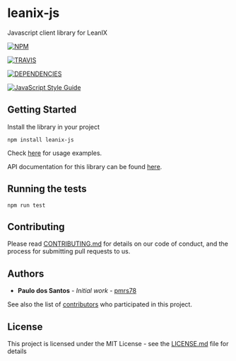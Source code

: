 # leanix-js

Javascript client library for LeanIX

[![NPM][npm-image]][npm-url]

[![TRAVIS][ci-image]][ci-url]

[![DEPENDENCIES][dependencies-image]][dependencies-url]

[![JavaScript Style Guide][standard-style-image]][standard-style-url]

## Getting Started

Install the library in your project

```
npm install leanix-js
```

Check [here](examples-url) for usage examples.

API documentation for this library can be found [here](documentation-url).

## Running the tests

```
npm run test
```

## Contributing

Please read [CONTRIBUTING.md](CONTRIBUTING.md) for details on our code of conduct, and the process for submitting pull requests to us.

## Authors

* **Paulo dos Santos** - *Initial work* - [pmrs78](https://github.com/pmrs78)

See also the list of [contributors](https://github.com/leanix-public/leanix-js/graphs/contributors) who participated in this project.

## License

This project is licensed under the MIT License - see the [LICENSE.md](LICENSE.md) file for details


[documentation-url]: https://leanix-public.github.io/leanix-js/

[examples-url]: https://github.com/leanix-public/leanix-js/tree/master/examples

[npm-image]: https://nodei.co/npm/leanix-js.png
[npm-url]: https://nodei.co/npm/leanix-js/

[ci-image]: https://travis-ci.org/leanix-public/leanix-js.svg?branch=master
[ci-url]: https://travis-ci.org/leanix-public/leanix-js

[dependencies-image]: https://david-dm.org/leanix-public/leanix-js.svg
[dependencies-url]: https://david-dm.org/leanix-public/leanix-js

[standard-style-image]: https://img.shields.io/badge/code_style-standard-brightgreen.svg
[standard-style-url]: https://standardjs.com
